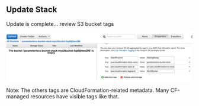 ## Update Stack

Update is complete... review S3 bucket tags

![S3 bucket has new tags](images/param-tag-bucket/s3-bucket-with-tag.png)

Note:
The others tags are CloudFormation-related metadata. Many CF-managed resources have visible tags like that.

